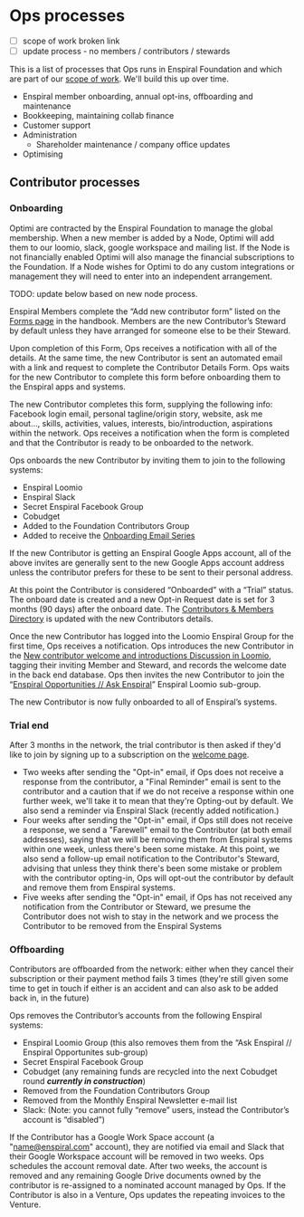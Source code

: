 # Ops processes

- [ ] scope of work broken link
- [ ] update process - no members / contributors / stewards

This is a list of processes that Ops runs in Enspiral Foundation and which are part of our [scope of work](https://handbook.enspiral.com/ops-scope.html). We'll build this up over time.

* Enspiral member onboarding, annual opt-ins, offboarding and maintenance
* Bookkeeping, maintaining collab finance
* Customer support
* Administration
  * Shareholder maintenance / company office updates  
* Optimising

## Contributor processes

### Onboarding

Optimi are contracted by the Enspiral Foundation to manage the global membership. When a new member is added by a Node, Optimi will add them to our loomio, slack, google workspace and mailing list. If the Node is not financially enabled Optimi will also manage the financial subscriptions to the Foundation.
If a Node wishes for Optimi to do any custom integrations or management they will need to enter into an independent arrangement.

TODO: update below based on new node process.

Enspiral Members complete the “Add new contributor form” listed on the [Forms page](/guides/forms.md) in the handbook. Members are the new Contributor’s Steward by default unless they have arranged for someone else to be their Steward.

Upon completion of this Form, Ops receives a notification with all of the details. At the same time, the new Contributor is sent an automated email with a link and request to complete the Contributor Details Form. Ops waits for the new Contributor to complete this form before onboarding them to the Enspiral apps and systems.

The new Contributor completes this form, supplying the following info: Facebook login email, personal tagline/origin story, website, ask me about…, skills, activities, values, interests, bio/introduction, aspirations within the network. Ops receives a notification when the form is completed and that the Contributor is ready to be onboarded to the network.

Ops onboards the new Contributor by inviting them to join to the following systems:

* Enspiral Loomio
* Enspiral Slack
* Secret Enspiral Facebook Group
* Cobudget
* Added to the Foundation Contributors Group
* Added to receive the [Onboarding Email Series](https://handbook.enspiral.com/guides/onboarding-info.html)

If the new Contributor is getting an Enspiral Google Apps account, all of the above invites are generally sent to the new Google Apps account address unless the contributor prefers for these to be sent to their personal address.

At this point the Contributor is considered “Onboarded” with a “Trial” status. The onboard date is created and a new Opt-in Request date is set for 3 months \(90 days\) after the onboard date. The [Contributors & Members Directory](https://docs.google.com/a/enspiral.com/spreadsheets/d/1-ZdYOEZ9KXpd8W166Pt-uTQdrsoXcmgZkURU3955L-w/edit?usp=drive_web) is updated with the new Contributors details.

Once the new Contributor has logged into the Loomio Enspiral Group for the first time, Ops receives a notification. Ops introduces the new Contributor in the [New contributor welcome and introductions Discussion in Loomio](https://www.loomio.org/d/n1Uie3LW/new-contributor-welcome-and-introductions), tagging their inviting Member and Steward, and records the welcome date in the back end database. Ops then invites the new Contributor to join the “[Enspiral Opportunities // Ask Enspiral](https://www.loomio.org/g/9G8VrBKv/enspiral-enspiral-opportunities-ask-enspiral)” Enspiral Loomio sub-group.

The new Contributor is now fully onboarded to all of Enspiral’s systems.

### Trial end

After 3 months in the network, the trial contributor is then asked if they'd like to join by signing up to a subscription on the [welcome page](welcome.enspiral.com).

* Two weeks after sending the "Opt-in" email, if Ops does not receive a response from the contributor, a "Final Reminder" email is sent to the contributor and a caution that if we do not receive a response within one further week, we'll take it to mean that they're Opting-out by default. We also send a reminder via Enspiral Slack \(recently added notification.\)
* Four weeks after sending the "Opt-in" email, if Ops still does not receive a response, we send a "Farewell" email to the Contributor \(at both email addresses\), saying that we will be removing them from Enspiral systems within one week, unless there's been some mistake. At this point, we also send a follow-up email notification to the Contributor's Steward, advising that unless they think there's been some mistake or problem with the contributor opting-in, Ops will opt-out the contributor by default and remove them from Enspiral systems.
* Five weeks after sending the "Opt-in" email, if Ops has not received any notification from the Contributor or Steward, we presume the Contributor does not wish to stay in the network and we process the Contributor to be removed from the Enspiral Systems

### Offboarding

Contributors are offboarded from the network: either when they cancel their subscription or their payment method fails 3 times (they're still given some time to get in touch if either is an accident and can also ask to be added back in, in the future)

Ops removes the Contributor’s accounts from the following Enspiral systems:

* Enspiral Loomio Group \(this also removes them from the “Ask Enspiral // Enspiral Opportunites sub-group\)
* Secret Enspiral Facebook Group
* Cobudget \(any remaining funds are recycled into the next Cobudget round _**currently in construction**_\)
* Removed from the Foundation Contributors Group
* Removed from the Monthly Enspiral Newsletter e-mail list
* Slack: \(Note: you cannot fully “remove” users, instead the Contributor’s account is “disabled”\)

If the Contributor has a Google Work Space account \(a "name@enspiral.com" account\), they are notified via email and Slack that their Google Workspace account will be removed in two weeks. Ops schedules the account removal date. After two weeks, the account is removed and any remaining Google Drive documents owned by the contributor is re-assigned to a nominated account managed by Ops. If the Contributor is also in a Venture, Ops updates the repeating invoices to the Venture.


